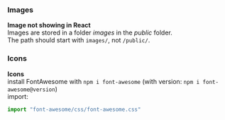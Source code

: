 ### Images

**Image not showing in React**  
Images are stored in a folder *images* in the *public* folder.  
The path should start with `images/`, not `/public/`.


### Icons

**Icons**  
install FontAwesome with `npm i font-awesome` (with version: `npm i font-awesome@version`)  
import: 
```js
import "font-awesome/css/font-awesome.css"
```
